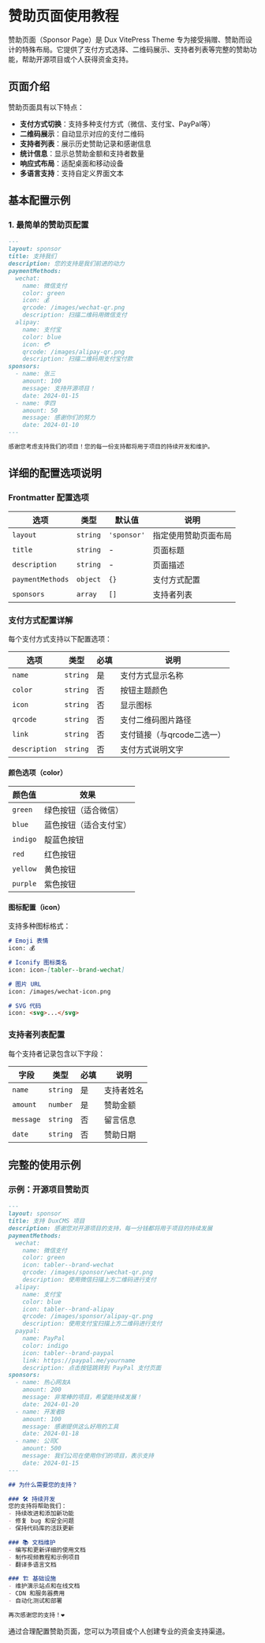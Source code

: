 # 赞助页面使用教程

赞助页面（Sponsor Page）是 Dux VitePress Theme 专为接受捐赠、赞助而设计的特殊布局。它提供了支付方式选择、二维码展示、支持者列表等完整的赞助功能，帮助开源项目或个人获得资金支持。

## 页面介绍

赞助页面具有以下特点：
- **支付方式切换**：支持多种支付方式（微信、支付宝、PayPal等）
- **二维码展示**：自动显示对应的支付二维码
- **支持者列表**：展示历史赞助记录和感谢信息
- **统计信息**：显示总赞助金额和支持者数量
- **响应式布局**：适配桌面和移动设备
- **多语言支持**：支持自定义界面文本

## 基本配置示例

### 1. 最简单的赞助页配置

```markdown
---
layout: sponsor
title: 支持我们
description: 您的支持是我们前进的动力
paymentMethods:
  wechat:
    name: 微信支付
    color: green
    icon: 💰
    qrcode: /images/wechat-qr.png
    description: 扫描二维码用微信支付
  alipay:
    name: 支付宝
    color: blue  
    icon: 💳
    qrcode: /images/alipay-qr.png
    description: 扫描二维码用支付宝付款
sponsors:
  - name: 张三
    amount: 100
    message: 支持开源项目！
    date: 2024-01-15
  - name: 李四
    amount: 50
    message: 感谢你们的努力
    date: 2024-01-10
---

感谢您考虑支持我们的项目！您的每一份支持都将用于项目的持续开发和维护。
```

## 详细的配置选项说明

### Frontmatter 配置选项

| 选项 | 类型 | 默认值 | 说明 |
|------|------|--------|------|
| `layout` | `string` | `'sponsor'` | 指定使用赞助页面布局 |
| `title` | `string` | - | 页面标题 |
| `description` | `string` | - | 页面描述 |
| `paymentMethods` | `object` | `{}` | 支付方式配置 |
| `sponsors` | `array` | `[]` | 支持者列表 |

### 支付方式配置详解

每个支付方式支持以下配置选项：

| 选项 | 类型 | 必填 | 说明 |
|------|------|------|------|
| `name` | `string` | 是 | 支付方式显示名称 |
| `color` | `string` | 否 | 按钮主题颜色 |
| `icon` | `string` | 否 | 显示图标 |
| `qrcode` | `string` | 否 | 支付二维码图片路径 |
| `link` | `string` | 否 | 支付链接（与qrcode二选一） |
| `description` | `string` | 否 | 支付方式说明文字 |

#### 颜色选项（color）

| 颜色值 | 效果 |
|--------|------|
| `green` | 绿色按钮（适合微信） |
| `blue` | 蓝色按钮（适合支付宝） |
| `indigo` | 靛蓝色按钮 |
| `red` | 红色按钮 |
| `yellow` | 黄色按钮 |
| `purple` | 紫色按钮 |

#### 图标配置（icon）

支持多种图标格式：

```markdown
# Emoji 表情
icon: 💰

# Iconify 图标类名
icon: icon-[tabler--brand-wechat]

# 图片 URL
icon: /images/wechat-icon.png

# SVG 代码
icon: <svg>...</svg>
```

### 支持者列表配置

每个支持者记录包含以下字段：

| 字段 | 类型 | 必填 | 说明 |
|------|------|------|------|
| `name` | `string` | 是 | 支持者姓名 |
| `amount` | `number` | 是 | 赞助金额 |
| `message` | `string` | 否 | 留言信息 |
| `date` | `string` | 否 | 赞助日期 |

## 完整的使用示例

### 示例：开源项目赞助页

```markdown
---
layout: sponsor
title: 支持 DuxCMS 项目
description: 感谢您对开源项目的支持，每一分钱都将用于项目的持续发展
paymentMethods:
  wechat:
    name: 微信支付
    color: green
    icon: tabler--brand-wechat
    qrcode: /images/sponsor/wechat-qr.png
    description: 使用微信扫描上方二维码进行支付
  alipay:
    name: 支付宝
    color: blue
    icon: tabler--brand-alipay
    qrcode: /images/sponsor/alipay-qr.png
    description: 使用支付宝扫描上方二维码进行支付
  paypal:
    name: PayPal
    color: indigo
    icon: tabler--brand-paypal
    link: https://paypal.me/yourname
    description: 点击按钮跳转到 PayPal 支付页面
sponsors:
  - name: 热心网友A
    amount: 200
    message: 非常棒的项目，希望能持续发展！
    date: 2024-01-20
  - name: 开发者B
    amount: 100
    message: 感谢提供这么好用的工具
    date: 2024-01-18
  - name: 公司C
    amount: 500
    message: 我们公司在使用你们的项目，表示支持
    date: 2024-01-15
---

## 为什么需要您的支持？

### 🛠️ 持续开发
您的支持将帮助我们：
- 持续改进和添加新功能
- 修复 bug 和安全问题
- 保持代码库的活跃更新

### 📚 文档维护  
- 编写和更新详细的使用文档
- 制作视频教程和示例项目
- 翻译多语言文档

### 🏗️ 基础设施
- 维护演示站点和在线文档
- CDN 和服务器费用
- 自动化测试和部署

再次感谢您的支持！❤️
```


通过合理配置赞助页面，您可以为项目或个人创建专业的资金支持渠道。